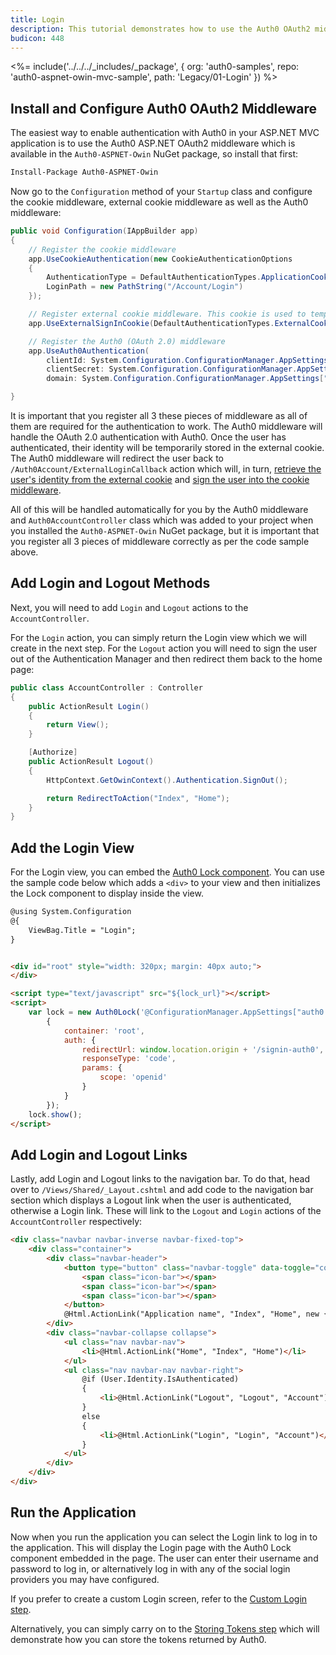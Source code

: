 ```yaml
---
title: Login
description: This tutorial demonstrates how to use the Auth0 OAuth2 middleware to add authentication to your web app
budicon: 448
---
```


<%= include('../../../_includes/_package', {
  org: 'auth0-samples',
  repo: 'auth0-aspnet-owin-mvc-sample',
  path: 'Legacy/01-Login'
}) %>

## Install and Configure Auth0 OAuth2 Middleware

The easiest way to enable authentication with Auth0 in your ASP.NET MVC application is to use the Auth0 ASP.NET OAuth2 middleware which is available in the `Auth0-ASPNET-Owin` NuGet package, so install that first:

``` bash
Install-Package Auth0-ASPNET-Owin
```

Now go to the `Configuration` method of your `Startup` class and configure the cookie middleware, external cookie middleware as well as the Auth0 middleware:

```cs
public void Configuration(IAppBuilder app)
{
    // Register the cookie middleware
    app.UseCookieAuthentication(new CookieAuthenticationOptions
    {
        AuthenticationType = DefaultAuthenticationTypes.ApplicationCookie,
        LoginPath = new PathString("/Account/Login")
    });

    // Register external cookie middleware. This cookie is used to temporarily store information about a user logging in with a third party login provider
    app.UseExternalSignInCookie(DefaultAuthenticationTypes.ExternalCookie);

    // Register the Auth0 (OAuth 2.0) middleware
    app.UseAuth0Authentication(
        clientId: System.Configuration.ConfigurationManager.AppSettings["auth0:ClientId"],
        clientSecret: System.Configuration.ConfigurationManager.AppSettings["auth0:ClientSecret"],
        domain: System.Configuration.ConfigurationManager.AppSettings["auth0:Domain"]);

}
```

It is important that you register all 3 these pieces of middleware as all of them are required for the authentication to work. The Auth0 middleware  will handle the OAuth 2.0 authentication with Auth0. Once the user has authenticated, their identity will be temporarily stored in the external cookie. The Auth0 middleware will redirect the user back to `/Auth0Account/ExternalLoginCallback` action which will, in turn, [retrieve the user's identity from the external cookie](https://github.com/auth0-samples/auth0-aspnet-owin-mvc-sample/blob/master/01-Login/MvcApplication/MvcApplication/Controllers/Auth0AccountController.cs#L30) and [sign the user into the cookie middleware](https://github.com/auth0-samples/auth0-aspnet-owin-mvc-sample/blob/master/01-Login/MvcApplication/MvcApplication/Controllers/Auth0AccountController.cs#L38).

All of this will be handled automatically for you by the Auth0 middleware and `Auth0AccountController` class which was added to your project when you installed the `Auth0-ASPNET-Owin` NuGet package, but it is important that you register all 3 pieces of middleware correctly as per the code sample above.

## Add Login and Logout Methods

Next, you will need to add `Login` and `Logout` actions to the `AccountController`.

For the `Login` action, you can simply return the Login view which we will create in the next step. For the `Logout` action you will need to sign the user out of the Authentication Manager and then redirect them back to the home page:

```cs
public class AccountController : Controller
{
    public ActionResult Login()
    {
        return View();
    }

    [Authorize]
    public ActionResult Logout()
    {
        HttpContext.GetOwinContext().Authentication.SignOut();

        return RedirectToAction("Index", "Home");
    }
}
```

## Add the Login View

For the Login view, you can embed the [Auth0 Lock component](/libraries/lock). You can use the sample code below which adds a `<div>` to your view and then initializes the Lock component to display inside the view.

``` html
@using System.Configuration
@{
    ViewBag.Title = "Login";
}


<div id="root" style="width: 320px; margin: 40px auto;">
</div>

<script type="text/javascript" src="${lock_url}"></script>
<script>
    var lock = new Auth0Lock('@ConfigurationManager.AppSettings["auth0:ClientId"]', '@ConfigurationManager.AppSettings["auth0:Domain"]',
        {
            container: 'root',
            auth: {
                redirectUrl: window.location.origin + '/signin-auth0',
                responseType: 'code',
                params: {
                    scope: 'openid'
                }
            }
        });
    lock.show();
</script>
```

## Add Login and Logout Links

Lastly, add Login and Logout links to the navigation bar. To do that, head over to `/Views/Shared/_Layout.cshtml` and add code to the navigation bar section which displays a Logout link when the user is authenticated, otherwise a Login link. These will link to the `Logout` and `Login` actions of the `AccountController` respectively:

```html
<div class="navbar navbar-inverse navbar-fixed-top">
    <div class="container">
        <div class="navbar-header">
            <button type="button" class="navbar-toggle" data-toggle="collapse" data-target=".navbar-collapse">
                <span class="icon-bar"></span>
                <span class="icon-bar"></span>
                <span class="icon-bar"></span>
            </button>
            @Html.ActionLink("Application name", "Index", "Home", new { area = "" }, new { @class = "navbar-brand" })
        </div>
        <div class="navbar-collapse collapse">
            <ul class="nav navbar-nav">
                <li>@Html.ActionLink("Home", "Index", "Home")</li>
            </ul>
            <ul class="nav navbar-nav navbar-right">
                @if (User.Identity.IsAuthenticated)
                {
                    <li>@Html.ActionLink("Logout", "Logout", "Account")</li>
                }
                else
                {
                    <li>@Html.ActionLink("Login", "Login", "Account")</li>
                }
            </ul>
        </div>
    </div>
</div>
```

## Run the Application

Now when you run the application you can select the Login link to log in to the application. This will display the Login page with the Auth0 Lock component embedded in the page. The user can enter their username and password to log in, or alternatively log in with any of the social login providers you may have configured.

If you prefer to create a custom Login screen, refer to the [Custom Login step](/quickstart/webapp/aspnet-owin/legacy/02-login-custom).

Alternatively, you can simply carry on to the [Storing Tokens step](/quickstart/webapp/aspnet-owin/legacy/03-storing-tokens) which will demonstrate how you can store the tokens returned by Auth0.
